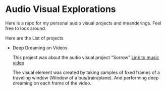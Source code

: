 # Audio Visual Explorations
Here is a repo for my personal audio visual projects and meanderings.
Feel free to look around.

Here are the List of projects

* Deep Dreaming on Videos
  
  This project was about the audio visual project "Sorrow" [Link to music video](https://youtu.be/4vzPDCuocqM)
  
  The visual element was created by taking samples of fixed frames of a traveling window (Window of a bus/train/plane). And performing deep dreaming on each frame of the video.
